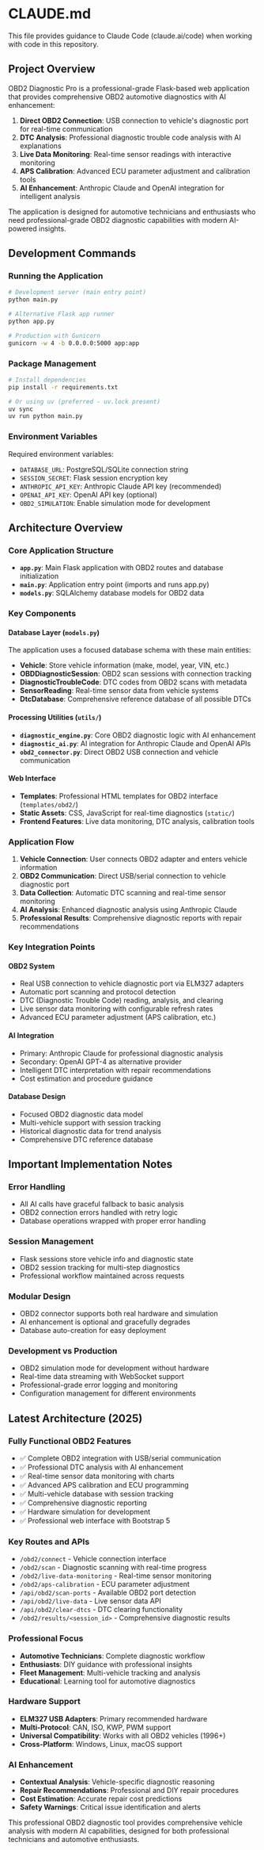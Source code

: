 # CLAUDE.md

This file provides guidance to Claude Code (claude.ai/code) when working with code in this repository.

## Project Overview

OBD2 Diagnostic Pro is a professional-grade Flask-based web application that provides comprehensive OBD2 automotive diagnostics with AI enhancement:

1. **Direct OBD2 Connection**: USB connection to vehicle's diagnostic port for real-time communication
2. **DTC Analysis**: Professional diagnostic trouble code analysis with AI explanations
3. **Live Data Monitoring**: Real-time sensor readings with interactive monitoring
4. **APS Calibration**: Advanced ECU parameter adjustment and calibration tools
5. **AI Enhancement**: Anthropic Claude and OpenAI integration for intelligent analysis

The application is designed for automotive technicians and enthusiasts who need professional-grade OBD2 diagnostic capabilities with modern AI-powered insights.

## Development Commands

### Running the Application
```bash
# Development server (main entry point)
python main.py

# Alternative Flask app runner
python app.py

# Production with Gunicorn
gunicorn -w 4 -b 0.0.0.0:5000 app:app
```

### Package Management
```bash
# Install dependencies
pip install -r requirements.txt

# Or using uv (preferred - uv.lock present)
uv sync
uv run python main.py
```

### Environment Variables
Required environment variables:
- `DATABASE_URL`: PostgreSQL/SQLite connection string
- `SESSION_SECRET`: Flask session encryption key  
- `ANTHROPIC_API_KEY`: Anthropic Claude API key (recommended)
- `OPENAI_API_KEY`: OpenAI API key (optional)
- `OBD2_SIMULATION`: Enable simulation mode for development

## Architecture Overview

### Core Application Structure
- **`app.py`**: Main Flask application with OBD2 routes and database initialization
- **`main.py`**: Application entry point (imports and runs app.py)
- **`models.py`**: SQLAlchemy database models for OBD2 data

### Key Components

#### Database Layer (`models.py`)
The application uses a focused database schema with these main entities:
- **Vehicle**: Store vehicle information (make, model, year, VIN, etc.)
- **OBDDiagnosticSession**: OBD2 scan sessions with connection tracking
- **DiagnosticTroubleCode**: DTC codes from OBD2 scans with metadata
- **SensorReading**: Real-time sensor data from vehicle systems
- **DtcDatabase**: Comprehensive reference database of all possible DTCs

#### Processing Utilities (`utils/`)
- **`diagnostic_engine.py`**: Core OBD2 diagnostic logic with AI enhancement
- **`diagnostic_ai.py`**: AI integration for Anthropic Claude and OpenAI APIs
- **`obd2_connector.py`**: Direct OBD2 USB connection and vehicle communication

#### Web Interface
- **Templates**: Professional HTML templates for OBD2 interface (`templates/obd2/`)
- **Static Assets**: CSS, JavaScript for real-time diagnostics (`static/`)
- **Frontend Features**: Live data monitoring, DTC analysis, calibration tools

### Application Flow

1. **Vehicle Connection**: User connects OBD2 adapter and enters vehicle information
2. **OBD2 Communication**: Direct USB/serial connection to vehicle diagnostic port
3. **Data Collection**: Automatic DTC scanning and real-time sensor monitoring
4. **AI Analysis**: Enhanced diagnostic analysis using Anthropic Claude
5. **Professional Results**: Comprehensive diagnostic reports with repair recommendations

### Key Integration Points

#### OBD2 System
- Real USB connection to vehicle diagnostic port via ELM327 adapters
- Automatic port scanning and protocol detection
- DTC (Diagnostic Trouble Code) reading, analysis, and clearing
- Live sensor data monitoring with configurable refresh rates
- Advanced ECU parameter adjustment (APS calibration, etc.)

#### AI Integration
- Primary: Anthropic Claude for professional diagnostic analysis
- Secondary: OpenAI GPT-4 as alternative provider
- Intelligent DTC interpretation with repair recommendations
- Cost estimation and procedure guidance

#### Database Design
- Focused OBD2 diagnostic data model
- Multi-vehicle support with session tracking
- Historical diagnostic data for trend analysis
- Comprehensive DTC reference database

## Important Implementation Notes

### Error Handling
- All AI calls have graceful fallback to basic analysis
- OBD2 connection errors handled with retry logic
- Database operations wrapped with proper error handling

### Session Management
- Flask sessions store vehicle info and diagnostic state
- OBD2 session tracking for multi-step diagnostics
- Professional workflow maintained across requests

### Modular Design
- OBD2 connector supports both real hardware and simulation
- AI enhancement is optional and gracefully degrades
- Database auto-creation for easy deployment

### Development vs Production
- OBD2 simulation mode for development without hardware
- Real-time data streaming with WebSocket support
- Professional-grade error logging and monitoring
- Configuration management for different environments

## Latest Architecture (2025)

### Fully Functional OBD2 Features
- ✅ Complete OBD2 integration with USB/serial communication
- ✅ Professional DTC analysis with AI enhancement
- ✅ Real-time sensor data monitoring with charts
- ✅ Advanced APS calibration and ECU programming
- ✅ Multi-vehicle database with session tracking
- ✅ Comprehensive diagnostic reporting
- ✅ Hardware simulation for development
- ✅ Professional web interface with Bootstrap 5

### Key Routes and APIs
- `/obd2/connect` - Vehicle connection interface
- `/obd2/scan` - Diagnostic scanning with real-time progress
- `/obd2/live-data-monitoring` - Real-time sensor monitoring
- `/obd2/aps-calibration` - ECU parameter adjustment
- `/api/obd2/scan-ports` - Available OBD2 port detection
- `/api/obd2/live-data` - Live sensor data API
- `/api/obd2/clear-dtcs` - DTC clearing functionality
- `/obd2/results/<session_id>` - Comprehensive diagnostic results

### Professional Focus
- **Automotive Technicians**: Complete diagnostic workflow
- **Enthusiasts**: DIY guidance with professional insights
- **Fleet Management**: Multi-vehicle tracking and analysis
- **Educational**: Learning tool for automotive diagnostics

### Hardware Support
- **ELM327 USB Adapters**: Primary recommended hardware
- **Multi-Protocol**: CAN, ISO, KWP, PWM support
- **Universal Compatibility**: Works with all OBD2 vehicles (1996+)
- **Cross-Platform**: Windows, Linux, macOS support

### AI Enhancement
- **Contextual Analysis**: Vehicle-specific diagnostic reasoning
- **Repair Recommendations**: Professional and DIY repair procedures
- **Cost Estimation**: Accurate repair cost predictions
- **Safety Warnings**: Critical issue identification and alerts

This professional OBD2 diagnostic tool provides comprehensive vehicle analysis with modern AI capabilities, designed for both professional technicians and automotive enthusiasts.